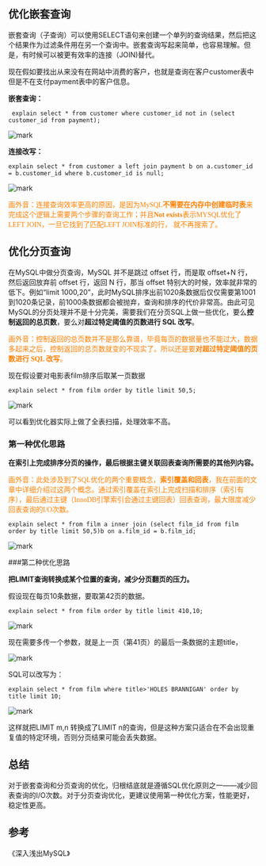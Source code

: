 ## 优化嵌套查询

嵌套查询（子查询）可以使用SELECT语句来创建一个单列的查询结果，然后把这个结果作为过滤条件用在另一个查询中。嵌套查询写起来简单，也容易理解。但是，有时候可以被更有效率的连接（JOIN)替代。

现在假如要找出从来没有在网站中消费的客户，也就是查询在客户customer表中但是不在支付payment表中的客户信息。

**嵌套查询：**

` explain select * from customer where customer_id not in (select customer_id from payment);`

![mark](http://songwenjie.vip/blog/180804/1iEjjAai9D.png?imageslim)

**连接改写：**

`explain select * from customer a left join payment b on a.customer_id = b.customer_id where b.customer_id is null;`

![mark](http://songwenjie.vip/blog/180804/73ILGDlF8k.png?imageslim)



<font color="FF7F00" face="楷体">画外音：连接查询效率更高的原因，是因为MySQL**不需要在内存中创建临时表**来完成这个逻辑上需要两个步骤的查询工作；并且**Not exists**表示MYSQL优化了LEFT JOIN，一旦它找到了匹配LEFT JOIN标准的行， 就不再搜索了。</font>



## 优化分页查询

在MySQL中做分页查询，MySQL 并不是跳过 offset 行，而是取 offset+N 行，然后返回放弃前 offset 行，返回 N 行，那当 offset 特别大的时候，效率就非常的低下。例如“limit 1000,20”，此时MySQL排序出前1020条数据后仅仅需要第1001到1020条记录，前1000条数据都会被抛弃，查询和排序的代价非常高。由此可见MySQL的分页处理并不是十分完美，需要我们在分页SQL上做一些优化，要么**控制返回的总页数**，要么对**超过特定阈值的页数进行 SQL 改写**。

<font color="FF7F00" face="楷体">画外音：控制返回的总页数并不是那么靠谱，毕竟每页的数据量也不能过大，数据多起来之后，控制返回的总页数就变的不现实了。所以还是要**对超过特定阈值的页数进行 SQL 改写**。</font>



现在假设要对电影表film排序后取某一页数据

`explain select * from film order by title limit 50,5;`

![mark](http://songwenjie.vip/blog/180804/gH96D655J2.png?imageslim)

可以看到优化器实际上做了全表扫描，处理效率不高。



### 第一种优化思路

**在索引上完成排序分页的操作，最后根据主键关联回表查询所需要的其他列内容。**

<font color="FF7F00" face="楷体">画外音：此处涉及到了SQL优化的两个重要概念，**索引覆盖和回表**，我在前面的文章中详细介绍过这两个概念。通过索引覆盖在索引上完成扫描和排序（索引有序），最后通过主键（InnoDB引擎索引会通过主键回表）回表查询，最大限度减少回表查询的I/O次数。</font>

`explain select * from film a inner join (select film_id from film order by title limit 50,5)b on a.film_id = b.film_id;`

![mark](http://songwenjie.vip/blog/180804/F6g1IJ0BI8.png?imageslim)



###第二种优化思路

**把LIMIT查询转换成某个位置的查询，减少分页翻页的压力。**

假设现在每页10条数据，要取第42页的数据。

`explain select * from film order by title limit 410,10;`

![mark](http://songwenjie.vip/blog/180804/4I5l4keB2L.png?imageslim)

现在需要多传一个参数，就是上一页（第41页）的最后一条数据的主题title，

![mark](http://songwenjie.vip/blog/180804/a72H1km4FJ.png?imageslim)

SQL可以改写为：

`explain select * from film where title>'HOLES BRANNIGAN' order by title limit 10;`

![mark](http://songwenjie.vip/blog/180804/A8kbHKELHd.png?imageslim)

这样就把LIMIT m,n 转换成了LIMIT n的查询，但是这种方案只适合在不会出现重复值的特定环境，否则分页结果可能会丢失数据。

## 总结

对于嵌套查询和分页查询的优化，归根结底就是遵循SQL优化原则之一——减少回表查询的I/O次数。对于分页查询优化，更建议使用第一种优化方案，性能更好，稳定性更高。



## 参考

《深入浅出MySQL》